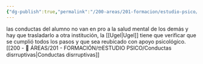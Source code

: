 ```yaml
---
{"dg-publish":true,"permalink":"/200-areas/201-formacion/estudio-psico/eubicacion-del-estudiante-expulsion/","dgPassFrontmatter":true}
---
```


las conductas del alumno no van en pro a la salud mental de los demás y hay que trasladarlo a otra institución, la [[Ugel\|Ugel]] tiene que verificar que se cumplió todos los pasos y que sea reubicado con apoyo psicológico.
[[200 - 📌 ÁREAS/201 - FORMACIÓN/🤓ESTUDIO PSICO/Conductas disrruptivas\|Conductas disrruptivas]]